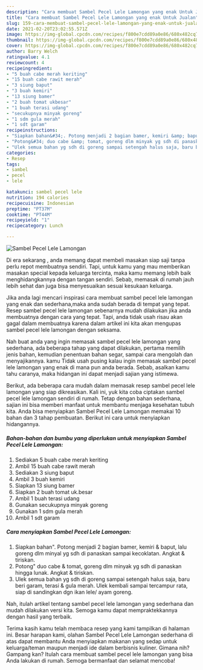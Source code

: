 ```yaml
---
description: "Cara membuat Sambel Pecel Lele Lamongan yang enak Untuk Jualan"
title: "Cara membuat Sambel Pecel Lele Lamongan yang enak Untuk Jualan"
slug: 159-cara-membuat-sambel-pecel-lele-lamongan-yang-enak-untuk-jualan
date: 2021-02-20T23:02:55.571Z
image: https://img-global.cpcdn.com/recipes/f800e7cdd89a0e86/680x482cq70/sambel-pecel-lele-lamongan-foto-resep-utama.jpg
thumbnail: https://img-global.cpcdn.com/recipes/f800e7cdd89a0e86/680x482cq70/sambel-pecel-lele-lamongan-foto-resep-utama.jpg
cover: https://img-global.cpcdn.com/recipes/f800e7cdd89a0e86/680x482cq70/sambel-pecel-lele-lamongan-foto-resep-utama.jpg
author: Barry Welch
ratingvalue: 4.1
reviewcount: 4
recipeingredient:
- "5 buah cabe merah keriting"
- "15 buah cabe rawit merah"
- "3 siung baput"
- "3 buah kemiri"
- "13 siung bamer"
- "2 buah tomat ukbesar"
- "1 buah terasi udang"
- "secukupnya minyak goreng"
- "1 sdm gula merah"
- "1 sdt garam"
recipeinstructions:
- "Siapkan bahan&#34;. Potong menjadi 2 bagian bamer, kemiri &amp; baput, lalu goreng dlm minyal yg sdh di panaskan sampai kecoklatan. Angkat &amp; tiriskan."
- "Potong&#34; duo cabe &amp; tomat, goreng dlm minyak yg sdh di panaskan hingga lunak. Angkat &amp; tiriskan."
- "Ulek semua bahan yg sdh di goreng sampai setengah halus saja, baru beri garam, terasi &amp; gula merah. Ulek kembali sampai tercampur rata, siap di sandingkan dgn ikan lele/ ayam goreng."
categories:
- Resep
tags:
- sambel
- pecel
- lele

katakunci: sambel pecel lele 
nutrition: 194 calories
recipecuisine: Indonesian
preptime: "PT37M"
cooktime: "PT44M"
recipeyield: "1"
recipecategory: Lunch

---
```



![Sambel Pecel Lele Lamongan](https://img-global.cpcdn.com/recipes/f800e7cdd89a0e86/680x482cq70/sambel-pecel-lele-lamongan-foto-resep-utama.jpg)

Di era  sekarang , anda memang dapat membeli masakan siap saji tanpa perlu repot membuatnya sendiri. Tapi, untuk kamu yang mau memberikan masakan special kepada keluarga tercinta, maka kamu memang lebih baik menghidangkannya dengan tangan sendiri. Sebab, memasak di rumah jauh lebih sehat dan juga bisa menyesuaikan sesuai kesukaan keluarga.

Jika anda lagi mencari inspirasi cara membuat sambel pecel lele lamongan yang enak dan sederhana,maka anda sudah berada di tempat yang tepat. Resep sambel pecel lele lamongan  sebenarnya mudah dilakukan jika anda membuatnya dengan cara yang tepat. Tapi, anda tidak usah risau akan gagal dalam membuatnya 
karena dalam artikel ini kita akan mengupas sambel pecel lele lamongan dengan seksama.  



Nah buat anda yang ingin memasak sambel pecel lele lamongan yang sederhana, ada beberapa tahap yang dapat dilakukan, pertama memilih jenis bahan, kemudian penentuan bahan segar, sampai cara mengolah dan menyajikannya. kamu Tidak usah pusing kalau ingin memasak sambel pecel lele lamongan yang enak di mana pun anda berada. Sebab, asalkan kamu  tahu caranya, maka hidangan ini dapat menjadi sajian yang istimewa.

Berikut, ada beberapa cara mudah dalam memasak resep sambel pecel lele lamongan yang siap dikreasikan. Kali ini, yuk kita coba ciptakan sambel pecel lele lamongan sendiri di rumah. Tetap dengan bahan sederhana, sajian ini bisa memberi manfaat untuk membantu menjaga kesehatan tubuh kita. Anda bisa menyiapkan Sambel Pecel Lele Lamongan memakai 10 bahan dan 3 tahap pembuatan. Berikut ini cara untuk menyiapkan hidangannya.

<!--inarticleads1-->

##### Bahan-bahan dan bumbu yang diperlukan untuk menyiapkan Sambel Pecel Lele Lamongan:

1. Sediakan 5 buah cabe merah keriting
1. Ambil 15 buah cabe rawit merah
1. Sediakan 3 siung baput
1. Ambil 3 buah kemiri
1. Siapkan 13 siung bamer
1. Siapkan 2 buah tomat uk.besar
1. Ambil 1 buah terasi udang
1. Gunakan secukupnya minyak goreng
1. Gunakan 1 sdm gula merah
1. Ambil 1 sdt garam




<!--inarticleads2-->

##### Cara menyiapkan Sambel Pecel Lele Lamongan:

1. Siapkan bahan&#34;. Potong menjadi 2 bagian bamer, kemiri &amp; baput, lalu goreng dlm minyal yg sdh di panaskan sampai kecoklatan. Angkat &amp; tiriskan.
1. Potong&#34; duo cabe &amp; tomat, goreng dlm minyak yg sdh di panaskan hingga lunak. Angkat &amp; tiriskan.
1. Ulek semua bahan yg sdh di goreng sampai setengah halus saja, baru beri garam, terasi &amp; gula merah. Ulek kembali sampai tercampur rata, siap di sandingkan dgn ikan lele/ ayam goreng.




Nah, itulah artikel tentang  sambel pecel lele lamongan  yang sederhana dan mudah dilakukan versi kita. Semoga kamu dapat mempraktekkannya dengan hasil yang terbaik. 

Terima kasih kamu telah membaca resep yang kami tampilkan di halaman ini. Besar harapan kami, olahan  Sambel Pecel Lele Lamongan sederhana di atas dapat membantu Anda menyiapkan makanan yang sedap untuk keluarga/teman maupun menjadi ide dalam berbisnis kuliner. Gimana nih? Gampang kan? Itulah cara membuat sambel pecel lele lamongan yang bisa Anda lakukan di rumah. Semoga bermanfaat dan selamat mencoba!

